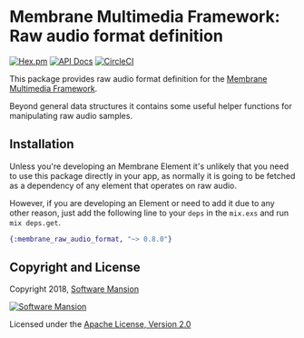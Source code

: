 # Membrane Multimedia Framework: Raw audio format definition

[![Hex.pm](https://img.shields.io/hexpm/v/membrane_raw_audio_format.svg)](https://hex.pm/packages/membrane_raw_audio_format)
[![API Docs](https://img.shields.io/badge/api-docs-yellow.svg?style=flat)](https://hexdocs.pm/membrane_raw_audio_format)
[![CircleCI](https://circleci.com/gh/membraneframework/membrane_raw_audio_format/tree/master.svg?style=svg)](https://circleci.com/gh/membraneframework/membrane_raw_audio_format/tree/master)


This package provides raw audio format definition for the [Membrane Multimedia Framework](https://membraneframework.org).

Beyond general data structures it contains some useful helper functions for
manipulating raw audio samples.

## Installation

Unless you're developing an Membrane Element it's unlikely that you need to
use this package directly in your app, as normally it is going to be fetched as
a dependency of any element that operates on raw audio.

However, if you are developing an Element or need to add it due to any other
reason, just add the following line to your `deps` in the `mix.exs` and run
`mix deps.get`.

```elixir
{:membrane_raw_audio_format, "~> 0.8.0"}
```



## Copyright and License

Copyright 2018, [Software Mansion](https://swmansion.com/?utm_source=git&utm_medium=readme&utm_campaign=membrane_raw_audio_format)

[![Software Mansion](https://logo.swmansion.com/logo?color=white&variant=desktop&width=200&tag=membrane-github)](https://swmansion.com/?utm_source=git&utm_medium=readme&utm_campaign=membrane_raw_audio_format)

Licensed under the [Apache License, Version 2.0](LICENSE)
